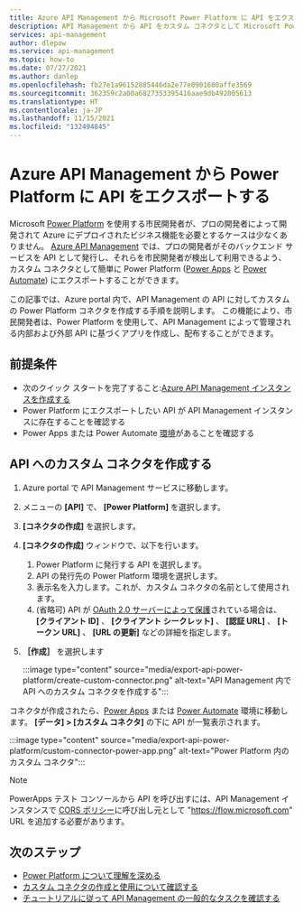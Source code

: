 ```yaml
---
title: Azure API Management から Microsoft Power Platform に API をエクスポートする | Microsoft Docs
description: API Management から API をカスタム コネクタとして Microsoft Power Platform 内の Power Apps と Power Automate にエクスポートする方法について説明します。
services: api-management
author: dlepow
ms.service: api-management
ms.topic: how-to
ms.date: 07/27/2021
ms.author: danlep
ms.openlocfilehash: fb27e1a96152885446da2e77e0901680affe3569
ms.sourcegitcommit: 362359c2a00a6827353395416aae9db492005613
ms.translationtype: HT
ms.contentlocale: ja-JP
ms.lasthandoff: 11/15/2021
ms.locfileid: "132494845"
---
```

# <a name="export-apis-from-azure-api-management-to-the-power-platform"></a>Azure API Management から Power Platform に API をエクスポートする 

Microsoft [Power Platform](https://powerplatform.microsoft.com) を使用する市民開発者が、プロの開発者によって開発されて Azure にデプロイされたビジネス機能を必要とするケースは少なくありません。 [Azure API Management](https://aka.ms/apimrocks) では、プロの開発者がそのバックエンド サービスを API として発行し、それらを市民開発者が検出して利用できるよう、カスタム コネクタとして簡単に Power Platform ([Power Apps](/powerapps/powerapps-overview) と [Power Automate](/power-automate/getting-started)) にエクスポートすることができます。 

この記事では、Azure portal 内で、API Management の API に対してカスタムの Power Platform コネクタを作成する手順を説明します。 この機能により、市民開発者は、Power Platform を使用して、API Management によって管理される内部および外部 API に基づくアプリを作成し、配布することができます。

## <a name="prerequisites"></a>前提条件

+ 次のクイック スタートを完了すること:[Azure API Management インスタンスを作成する](get-started-create-service-instance.md)
+ Power Platform にエクスポートしたい API が API Management インスタンスに存在することを確認する
+ Power Apps または Power Automate [環境](/powerapps/powerapps-overview#power-apps-for-admins)があることを確認する 

## <a name="create-a-custom-connector-to-an-api"></a>API へのカスタム コネクタを作成する

1. Azure portal で API Management サービスに移動します。
1. メニューの **[API]** で、 **[Power Platform]** を選択します。
1. **[コネクタの作成]** を選択します。
1. **[コネクタの作成]** ウィンドウで、以下を行います。
    1. Power Platform に発行する API を選択します。
    1. API の発行先の Power Platform 環境を選択します。 
    1. 表示名を入力します。これが、カスタム コネクタの名前として使用されます。  
    1. (省略可) API が [OAuth 2.0 サーバーによって保護](api-management-howto-protect-backend-with-aad.md)されている場合は、 **[クライアント ID]** 、 **[クライアント シークレット]** 、 **[認証 URL]** 、 **[トークン URL]** 、 **[URL の更新]** などの詳細を指定します。  
1. **［作成］** を選択します 

    :::image type="content" source="media/export-api-power-platform/create-custom-connector.png" alt-text="API Management 内で API へのカスタム コネクタを作成する":::

コネクタが作成されたら、[Power Apps](https://make.powerapps.com) または [Power Automate](https://flow.microsoft.com) 環境に移動します。 **[データ] > [カスタム コネクタ]** の下に API が一覧表示されます。

:::image type="content" source="media/export-api-power-platform/custom-connector-power-app.png" alt-text="Power Platform 内のカスタム コネクタ":::

> [!NOTE]
> PowerApps テスト コンソールから API を呼び出すには、API Management インスタンスで [CORS ポリシー](api-management-cross-domain-policies.md#CORS)に呼び出し元として "https://flow.microsoft.com" URL を追加する必要があります。

## <a name="next-steps"></a>次のステップ

* [Power Platform について理解を深める](https://powerplatform.microsoft.com/)
* [カスタム コネクタの作成と使用について確認する](/connectors/custom-connectors/)
* [チュートリアルに従って API Management の一般的なタスクを確認する](./import-and-publish.md)
